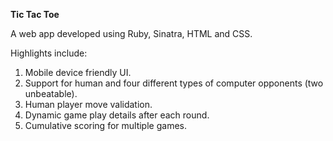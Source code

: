 **Tic Tac Toe**

A web app developed using Ruby, Sinatra, HTML and CSS.

Highlights include:
1) Mobile device friendly UI.
2) Support for human and four different types of computer opponents (two unbeatable).
3) Human player move validation.
4) Dynamic game play details after each round.
5) Cumulative scoring for multiple games.